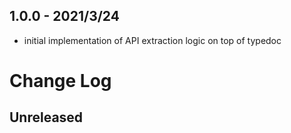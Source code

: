 
## 1.0.0 - 2021/3/24

- initial implementation of API extraction logic on top of typedoc
# Change Log

## Unreleased
